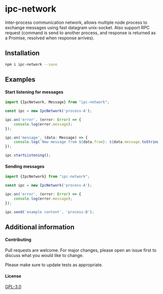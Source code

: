 # ipc-network

Inter-process communication network, allows multiple node process to exchange messages using fast datagram unix-socket.
Also support RPC request (command is send to another process, and response is returned as a Promise, resolved when response arrives).

## Installation
```bash
npm i ipc-network --save
```

## Examples
#### Start listening for messages
```typescript
import {IpcNetwork, Message} from "ipc-network";

const ipc = new IpcNetwork('process-A');

ipc.on('error', (error: Error) => {
    console.log(error.message);
});

ipc.on('message', (data: Message) => {
    console.log(`New message from ${data.from}: ${data.message.toString()}`);
});

ipc.startListening();
```

#### Sending messages
```typescript
import {IpcNetwork} from "ipc-network";

const ipc = new IpcNetwork('process-A');

ipc.on('error', (error: Error) => {
    console.log(error.message);
});

ipc.send('example content', 'process-B');
```

## Additional information 
#### Contributing
Pull requests are welcome. For major changes, please open an issue first to discuss what you would like to change.

Please make sure to update tests as appropriate.

#### License
[GPL-3.0](https://choosealicense.com/licenses/gpl-3.0/)
